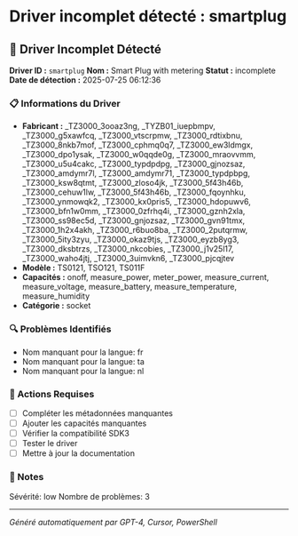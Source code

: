 # Driver incomplet détecté : smartplug

## 🚨 Driver Incomplet Détecté

**Driver ID :** `smartplug`
**Nom :** Smart Plug with metering
**Statut :** incomplete
**Date de détection :** 2025-07-25 06:12:36

### 📋 Informations du Driver
- **Fabricant :** _TZ3000_3ooaz3ng, _TYZB01_iuepbmpv, _TZ3000_g5xawfcq, _TZ3000_vtscrpmw, _TZ3000_rdtixbnu, _TZ3000_8nkb7mof, _TZ3000_cphmq0q7, _TZ3000_ew3ldmgx, _TZ3000_dpo1ysak, _TZ3000_w0qqde0g, _TZ3000_mraovvmm, _TZ3000_u5u4cakc, _TZ3000_typdpdpg, _TZ3000_gjnozsaz, _TZ3000_amdymr7l, _TZ3000_amdymr71, _TZ3000_typdpbpg, _TZ3000_ksw8qtmt, _TZ3000_zloso4jk, _TZ3000_5f43h46b, _TZ3000_cehuw1lw, _TZ3000_5f43h46b, _TZ3000_fqoynhku, _TZ3000_ynmowqk2, _TZ3000_kx0pris5, _TZ3000_hdopuwv6, _TZ3000_bfn1w0mm, _TZ3000_0zfrhq4i, _TZ3000_gznh2xla, _TZ3000_ss98ec5d, _TZ3000_gnjozsaz, _TZ3000_gvn91tmx, _TZ3000_1h2x4akh, _TZ3000_r6buo8ba, _TZ3000_2putqrmw, _TZ3000_5ity3zyu, _TZ3000_okaz9tjs, _TZ3000_eyzb8yg3, _TZ3000_dksbtrzs, _TZ3000_nkcobies, _TZ3000_j1v25l17, _TZ3000_waho4jtj, _TZ3000_3uimvkn6, _TZ3000_pjcqjtev
- **Modèle :** TS0121, TSO121, TS011F
- **Capacités :** onoff, measure_power, meter_power, measure_current, measure_voltage, measure_battery, measure_temperature, measure_humidity
- **Catégorie :** socket

### 🔍 Problèmes Identifiés
- Nom manquant pour la langue: fr
- Nom manquant pour la langue: ta
- Nom manquant pour la langue: nl

### 🎯 Actions Requises
- [ ] Compléter les métadonnées manquantes
- [ ] Ajouter les capacités manquantes
- [ ] Vérifier la compatibilité SDK3
- [ ] Tester le driver
- [ ] Mettre à jour la documentation

### 📝 Notes
Sévérité: low
Nombre de problèmes: 3

---
*Généré automatiquement par GPT-4, Cursor, PowerShell*

